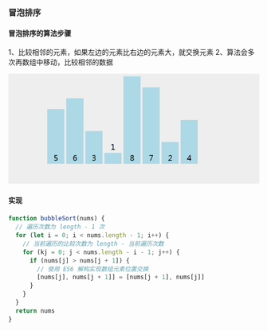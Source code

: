 ### 冒泡排序


#### 冒泡排序的算法步骤

1、比较相邻的元素，如果左边的元素比右边的元素大，就交换元素
2、算法会多次再数组中移动，比较相邻的数据



![](https://github.com/DBAAZzz/data-structure/blob/main/static/bubbleSort.gif?raw=true)

#### 实现

```js
function bubbleSort(nums) {
  // 遍历次数为 length - 1 次
  for (let i = 0; i < nums.length - 1; i++) {
    // 当前遍历的比较次数为 length - 当前遍历次数
    for (kj = 0; j < nums.length - i - 1; j++) {
      if (nums[j] > nums[j + 1]) {
        // 使用 ES6 解构实现数组元素位置交换
        [nums[j], nums[j + 1]] = [nums[j + 1], nums[j]]
      }
    }
  }
  return nums
}
```

